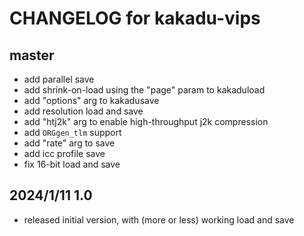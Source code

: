 # CHANGELOG for kakadu-vips

## master

- add parallel save
- add shrink-on-load using the "page" param to kakaduload
- add "options" arg to kakadusave
- add resolution load and save
- add "htj2k" arg to enable high-throughput j2k compression
- add `ORGgen_tlm` support 
- add "rate" arg to save
- add icc profile save
- fix 16-bit load and save

## 2024/1/11 1.0

- released initial version, with (more or less) working load and save
